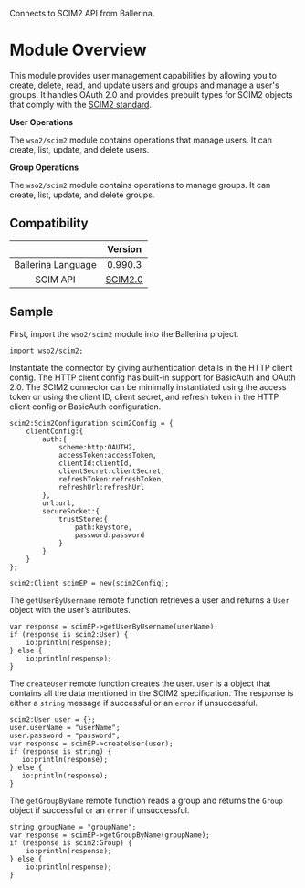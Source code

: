 Connects to SCIM2 API from Ballerina.

# Module Overview
 
This module provides user management capabilities by allowing you to create, delete, read, and update users and groups and manage a user's groups. It handles OAuth 2.0 and provides prebuilt types for SCIM2 objects that comply with the [SCIM2 standard](http://www.simplecloud.info/).

**User Operations**

The `wso2/scim2` module contains operations that manage users. It can create, list, update, and delete users.

**Group Operations**

The `wso2/scim2` module contains operations to manage groups. It can create, list, update, and delete groups.

## Compatibility

|                             |       Version                                             |
|:---------------------------:|:---------------------------------------------------------:|
|  Ballerina Language         | 0.990.3                                                   |
|  SCIM API                   | [SCIM2.0](https://tools.ietf.org/html/rfc7643#section-8.3)|

## Sample
First, import the `wso2/scim2` module into the Ballerina project.

```ballerina
import wso2/scim2;
```

Instantiate the connector by giving authentication details in the HTTP client config. The HTTP client config has built-in support for BasicAuth and OAuth 2.0. The SCIM2 connector can be minimally instantiated using the access token or using the client ID, client secret, and refresh token in the HTTP client config or BasicAuth configuration.

```ballerina
scim2:Scim2Configuration scim2Config = {
    clientConfig:{
        auth:{
            scheme:http:OAUTH2,
            accessToken:accessToken,
            clientId:clientId,
            clientSecret:clientSecret,
            refreshToken:refreshToken,
            refreshUrl:refreshUrl
        },
        url:url,
        secureSocket:{
            trustStore:{
                path:keystore,
                password:password
            }
        }
    }
};

scim2:Client scimEP = new(scim2Config);

```

The `getUserByUsername` remote function retrieves a user and returns a `User` object with the user’s attributes.

```ballerina
var response = scimEP->getUserByUsername(userName);
if (response is scim2:User) {
    io:println(response);
} else {
    io:println(response);
}
```

The `createUser` remote function creates the user. `User` is a object that contains all the data mentioned in the SCIM2 specification. The response is either a `string` message if successful or an `error` if unsuccessful.

```ballerina
scim2:User user = {};
user.userName = "userName";
user.password = "password";
var response = scimEP->createUser(user);
if (response is string) {
   io:println(response);
} else {
   io:println(response);
}
```

The `getGroupByName` remote function reads a group and returns the `Group` object if successful or an `error` if unsuccessful.
```ballerina
string groupName = "groupName";
var response = scimEP->getGroupByName(groupName);
if (response is scim2:Group) {
    io:println(response);
} else {
    io:println(response);
}
```
